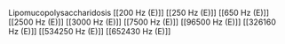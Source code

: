 Lipomucopolysaccharidosis
[[200 Hz (E)]]
[[250 Hz (E)]]
[[650 Hz (E)]]
[[2500 Hz (E)]]
[[3000 Hz (E)]]
[[7500 Hz (E)]]
[[96500 Hz (E)]]
[[326160 Hz (E)]]
[[534250 Hz (E)]]
[[652430 Hz (E)]]